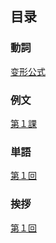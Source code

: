 ## 目录

### <ruby><span>動詞</span><rt data-rt="どうし"></rt></ruby>

[变形公式](./動詞/变形公式.md)

### <ruby><span>例文</span><rt data-rt="れいぶん"></rt></ruby>

[第１課](./例文/第１課.md)

### <ruby><span>単語</span><rt data-rt="たんご"></rt></ruby>

[第１回](./単語/第１回.md)

### <ruby><span>挨拶</span><rt data-rt="あいさつ"></rt></ruby>

[第１回](./挨拶/第１回.md)

